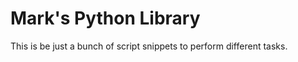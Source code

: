 Mark's Python Library
====

This is be just a bunch of script snippets to perform different tasks.

